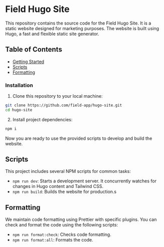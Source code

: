 # Field Hugo Site

This repository contains the source code for the Field Hugo Site. It is a static website designed for marketing purposes. The website is built using Hugo, a fast and flexible static site generator.

## Table of Contents

- [Getting Started](#getting-started)
- [Scripts](#scripts)
- [Formatting](#formatting)

### Installation

1. Clone this repository to your local machine:

```bash
git clone https://github.com/field-app/hugo-site.git
cd hugo-site
```

2. Install project dependencies:

```bash
npm i
```

Now you are ready to use the provided scripts to develop and build the website.

## Scripts

This project includes several NPM scripts for common tasks:

- `npm run dev`: Starts a development server. It concurrently watches for changes in Hugo content and Tailwind CSS.
- `npm run build`: Builds the website for production.s

## Formatting

We maintain code formatting using Prettier with specific plugins. You can check and format the code using the following scripts:

- `npm run format:check`: Checks code formatting.
- `npm run format:all`: Formats the code.
